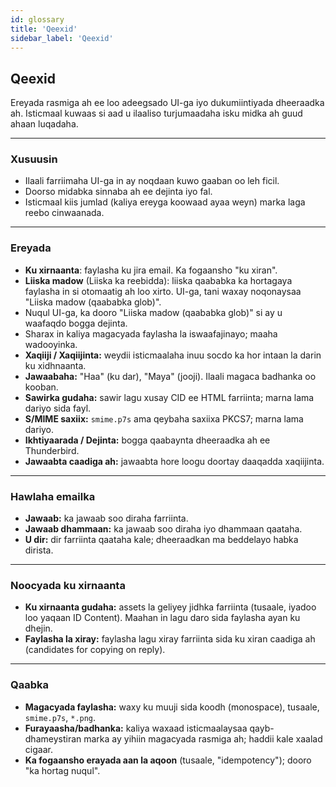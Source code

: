 ```yaml
---
id: glossary
title: 'Qeexid'
sidebar_label: 'Qeexid'
---
```


## Qeexid

Ereyada rasmiga ah ee loo adeegsado UI-ga iyo dukumiintiyada dheeraadka ah. Isticmaal kuwaas si aad u ilaaliso turjumaadaha isku midka ah guud ahaan luqadaha.

---

### Xusuusin

- Ilaali farriimaha UI-ga in ay noqdaan kuwo gaaban oo leh ficil.
- Doorso midabka sinnaba ah ee dejinta iyo fal.
- Isticmaal kiis jumlad (kaliya ereyga koowaad ayaa weyn) marka laga reebo cinwaanada.

---

### Ereyada

- **Ku xirnaanta**: faylasha ku jira email. Ka fogaansho "ku xiran".
- **Liiska madow** (Liiska ka reebidda): liiska qaababka ka hortagaya faylasha in si otomaatig ah loo xirto. UI-ga, tani waxay noqonaysaa "Liiska madow (qaababka glob)".
- Nuqul UI-ga, ka dooro "Liiska madow (qaababka glob)" si ay u waafaqdo bogga dejinta.
- Sharax in kaliya magacyada faylasha la iswaafajinayo; maaha wadooyinka.
- **Xaqiiji / Xaqiijinta:** weydii isticmaalaha inuu socdo ka hor intaan la darin ku xidhnaanta.
- **Jawaabaha:** "Haa" (ku dar), "Maya" (jooji). Ilaali magaca badhanka oo kooban.
- **Sawirka gudaha:** sawir lagu xusay CID ee HTML farriinta; marna lama dariyo sida fayl.
- **S/MIME saxiix:** `smime.p7s` ama qeybaha saxiixa PKCS7; marna lama dariyo.
- **Ikhtiyaarada / Dejinta:** bogga qaabaynta dheeraadka ah ee Thunderbird.
- **Jawaabta caadiga ah:** jawaabta hore loogu doortay daaqadda xaqiijinta.

---

### Hawlaha emailka

- **Jawaab:** ka jawaab soo diraha farriinta.
- **Jawaab dhammaan:** ka jawaab soo diraha iyo dhammaan qaataha.
- **U dir:** dir farriinta qaataha kale; dheeraadkan ma beddelayo habka dirista.

---

### Noocyada ku xirnaanta

- **Ku xirnaanta gudaha:** assets la geliyey jidhka farriinta (tusaale, iyadoo loo yaqaan ID Content). Maahan in lagu daro sida faylasha ayan ku dhejin.
- **Faylasha la xiray:** faylasha lagu xiray farriinta sida ku xiran caadiga ah (candidates for copying on reply).

---

### Qaabka

- **Magacyada faylasha:** waxy ku muuji sida koodh (monospace), tusaale, `smime.p7s`, `*.png`.
- **Furayaasha/badhanka:** kaliya waxaad isticmaalaysaa qayb-dhameystiran marka ay yihiin magacyada rasmiga ah; haddii kale xaalad cigaar.
- **Ka fogaansho erayada aan la aqoon** (tusaale, "idempotency"); dooro "ka hortag nuqul".
